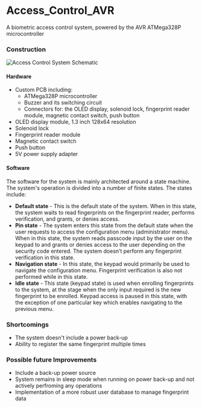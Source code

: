 # Access_Control_AVR
A biometric access control system, powered by the AVR ATMega328P microcontroller

### Construction

![Access Control System Schematic](https://pheenek.com/me/wp-content/uploads/2023/10/Screenshot_20231001_193738-1024x693.png)
#### Hardware
- Custom PCB including:
    - ATMega328P microcontroller
    - Buzzer and its switching circuit
    - Connectors for: the OLED display, solenoid lock, fingerprint reader module, magnetic contact switch, push button
- OLED display module, 1.3 inch 128x64 resolution
- Solenoid lock
- Fingerprint reader module
- Magnetic contact switch
- Push button
- 5V power supply adapter


#### Software
The software for the system is mainly architected around a state machine. The system's operation is divided
into a number of finite states. The states include:
- **Default state** - This is the default state of the system. When in this state, the system waits to read fingerprints on the fingerprint reader, performs verification, and grants, or denies access.
- **Pin state** - The system enters this state from the default state when the user requests to access the configuration menu (administrator menu). When in this state, the system reads passcode input by the user on the keypad to and grants or denies access to the user depending on the security code entered. The system doesn’t perform any fingerprint verification in this state.
- **Navigation state** -  In this state, the keypad would primarily be used to navigate the configuration menu. Fingerprint verification is also not performed while in this state.
- **Idle state** - This state (keypad state) is used when enrolling fingerprints to the system, at the stage when the only input required is the new fingerprint to be enrolled. Keypad access is paused in this state, with the exception of one particular key which enables navigating to the previous menu.

### Shortcomings
- The system doesn't include a power back-up
- Ability to register the same fingerprint multiple times

### Possible future Improvements
- Include a back-up power source
- System remains in sleep mode when running on power back-up and not actively perfroming any operations
- Implementation of a more robust user database to manage fingerprint data
